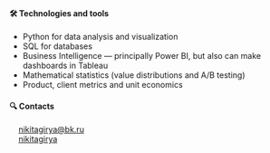 #### 🛠 Technologies and tools
* Python for data analysis and visualization 
* SQL for databases 
* Business Intelligence — principally Power BI, but also can make dashboards in Tableau 
* Mathematical statistics (value distributions and A/B testing)
* Product, client metrics and unit economics

#### 🔍 Contacts
<img src="https://cdn.icon-icons.com/icons2/1154/PNG/512/1486564396-mail_81524.png" height="12" /> nikitagirya@bk.ru <br/>
<img src="https://cdn.icon-icons.com/icons2/2429/PNG/512/telegram_logo_icon_147228.png" height="12" /> [nikitagirya](https://t.me/nikitagirya)
